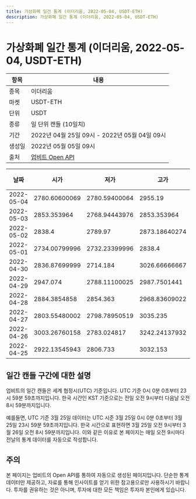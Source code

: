 ```yaml
---
title: 가상화폐 일간 통계 (이더리움, 2022-05-04, USDT-ETH)
description: 가상화폐 일간 통계 (이더리움, 2022-05-04, USDT-ETH)
---
```



가상화폐 일간 통계 (이더리움, 2022-05-04, USDT-ETH)
===

|항목|내용|
|--|--|
|종목|이더리움|
|마켓|USDT-ETH|
|단위|USDT|
|종류|일 단위 캔들 (10일치)|
|기간|2022년 04월 25일 09시 - 2022년 05월 04일 09시|
|생성일|2022년 05월 05일 09시|
|출처|[업비트 Open API](https://docs.upbit.com)|


|날짜|시가|저가|고가|종가|비고|
|--|--|--|--|--|--|
|2022-05-04|2780.60600069|2780.59400064|2955.19|2940.1477808|    |
|2022-05-03|2853.353964|2768.94443976|2853.353964|2800.2706767|    |
|2022-05-02|2838.4|2789.97|2873.18640274|2873.18640274|    |
|2022-05-01|2734.00799996|2732.23399996|2838.4|2838.4|    |
|2022-04-30|2836.87699999|2714.184|3026.66666667|2734.008|    |
|2022-04-29|2947.074|2788.11100025|2987.7501441|2817.18468836|    |
|2022-04-28|2884.3854858|2854.363|2968.83609022|2925.492|    |
|2022-04-27|2803.55480002|2798.78950519|3035.235|2883.50700003|    |
|2022-04-26|3003.26760158|2783.024817|3242.24137932|2790.84482084|    |
|2022-04-25|2922.13545943|2806.733|3032.153|3032.153|    |


일간 캔들 구간에 대한 설명
---


업비트의 일간 캔들은 세계 협정시(UTC) 기준입니다. 
UTC 기준 0시 0분 0초부터 23시 59분 59초까지입니다. 
한국 시간인 KST 기준으로는 전일 오전 9시부터 다음날 오전 8시 59분까지입니다. 


예를들면, UTC 기준 3월 25일 데이터는 UTC 시준 3월 25일 0시 0분 0초부터 3월 25일 23시 59분 59초까지입니다. 
한국 시간으로 표현하면 3월 25일 오전 9시부터 3월 26일 오전 8시 59분까지입니다. 
이와 같은 이유로 본 페이지는 매일 오전 9시마다 전날의 통계 데이터를 자동으로 작성합니다. 


주의
---


본 페이지는 업비트의 Open API를 통하여 자동으로 생성된 페이지입니다. 
단순한 통계 데이터만 제공하고, 자료를 통해 인사이트를 얻기 위한 참고용으로만 사용하시기 바랍니다. 
투자를 권유하는 것은 아니며, 투자에 대한 모든 책임은 투자자 본인에게 있습니다. 
